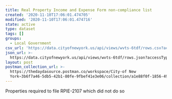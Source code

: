 ```yaml
---
title: Real Property Income and Expense Form non-compliance list
created: '2020-11-10T17:06:01.474705'
modified: '2020-11-10T17:06:01.474716'
state: active
type: dataset
tags: []
groups:
  - Local Government
csv_url: 'https://data.cityofnewyork.us/api/views/wvts-6tdf/rows.csv?accessType=DOWNLOAD'
json_url: >-
  https://data.cityofnewyork.us/api/views/wvts-6tdf/rows.json?accessType=DOWNLOAD
layout: post
postman_collection_url: >-
  https://thedaydasource.postman.co/workspace/City-of New
  York~3b6f7a46-5db5-42b1-80fe-9fbef41e3e06/collection/a1e88f0f-1856-4990-8bc9-8e8d54d03fe1
---
```

Properties required to file RPIE-2107 which did not do so
